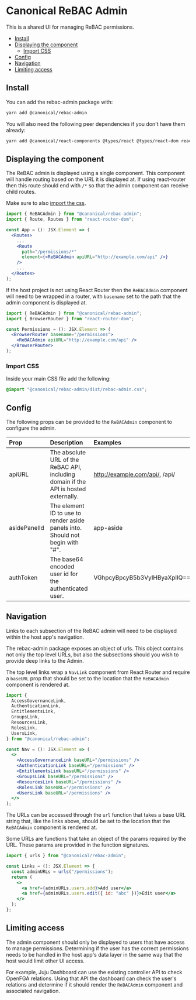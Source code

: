 # Canonical ReBAC Admin

This is a shared UI for managing ReBAC permissions.

- [Install](#install)
- [Displaying the component](#displaying-the-component)
  - [Import CSS](#import-css)
- [Config](#config)
- [Navigation](#navigation)
- [Limiting access](#limiting-access)

## Install

You can add the rebac-admin package with:

```bash
yarn add @canonical/rebac-admin
```

You will also need the following peer dependencies if you don't have them already:

```bash
yarn add @canonical/react-components @types/react @types/react-dom react react-dom vanilla-framework react-router-dom axios @tanstack/react-query formik yup
```

## Displaying the component

The ReBAC admin is displayed using a single component. This component will
handle routing based on the URL it is displayed at. If using react-router
then this route should end with `/*` so that the admin component can receive
child routes.

Make sure to also [import the css](#import-css).

```jsx
import { ReBACAdmin } from "@canonical/rebac-admin";
import { Route, Routes } from "react-router-dom";

const App = (): JSX.Element => (
  <Routes>
    ...
    <Route
      path="/permissions/*"
      element={<ReBACAdmin apiURL="http://example.com/api" />}
    />
    ...
  </Routes>
);
```

If the host project is not using React Router then the `ReBACAdmin` component
will need to be wrapped in a router, with `basename` set to the path that the
admin component is displayed at.

```jsx
import { ReBACAdmin } from "@canonical/rebac-admin";
import { BrowserRouter } from "react-router-dom";

const Permissions = (): JSX.Element => (
  <BrowserRouter basename="/permissions">
    <ReBACAdmin apiURL="http://example.com/api" />
  </BrowserRouter>
);
```

### Import CSS

Inside your main CSS file add the following:

```css
@import "@canonical/rebac-admin/dist/rebac-admin.css";
```

## Config

The following props can be provided to the `ReBACAdmin` component to configure the admin.

| Prop         | Description                                                                          | Examples                       |
| :----------- | :----------------------------------------------------------------------------------- | :----------------------------- |
| apiURL       | The absolute URL of the ReBAC API, including domain if the API is hosted externally. | http://example.com/api/, /api/ |
| asidePanelId | The element ID to use to render aside panels into. Should not begin with "#".        | app-aside                      |
| authToken    | The base64 encoded user id for the authenticated user.                               | VGhpcyBpcyB5b3VyIHByaXplIQ==   |

## Navigation

Links to each subsection of the ReBAC admin will need to be displayed within
the host app's navigation.

The rebac-admin package exposes an object of urls. This object contains not only
the top level URLs, but also the subsections should you wish to provide deep
links to the Admin.

The top level links wrap a `NavLink` component from React Router and require a
`baseURL` prop that should be set to the location that the `ReBACAdmin`
component is rendered at.

```jsx
import {
  AccessGovernanceLink,
  AuthenticationLink,
  EntitlementsLink,
  GroupsLink,
  ResourcesLink,
  RolesLink,
  UsersLink,
} from "@canonical/rebac-admin";

const Nav = (): JSX.Element => (
  <>
    <AccessGovernanceLink baseURL="/permissions" />
    <AuthenticationLink baseURL="/permissions" />
    <EntitlementsLink baseURL="/permissions" />
    <GroupsLink baseURL="/permissions" />
    <ResourcesLink baseURL="/permissions" />
    <RolesLink baseURL="/permissions" />
    <UsersLink baseURL="/permissions" />
  </>
);
```

The URLs can be accessed through the `url` function that takes a base URL
string that, like the links above, should be set to the location that the `ReBACAdmin`
component is rendered at.

Some URLs are functions that take an object of the params required by the
URL. These params are provided in the function signatures.

```jsx
import { urls } from "@canonical/rebac-admin";

const Links = (): JSX.Element => {
  const adminURLs = urls("/permissions");
  return (
    <>
      <a href={adminURLs.users.add}>Add user</a>
      <a href={adminURLs.users.edit({ id: "abc" })}>Edit user</a>
    </>
  );
};

```

## Limiting access

The admin component should only be displayed to users that have access to manage
permissions. Determining if the user has the correct permissions needs to be
handled in the host app's data layer in the same way that the host would limit
other UI access.

For example, Juju Dashboard can use the existing controller API to check OpenFGA
relations. Using that API the dashboard can check the user's relations and
determine if it should render the `ReBACAdmin` component and associated
navigation.
